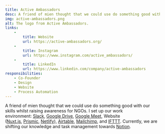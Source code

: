 ```yaml
---
title: Active Ambassadors
desc: A friend of mien thought that we could use do something good with our skills whilst raising awareness for NGOs. I set up our work environment: Slack, Google Drive, Google Meet, Website (Nuxt.js, Prismic, Netlify), Airtable, Mailchimp, and IFTTT. Currently, we are shifting our knowledge and task management towards Notion.
img: active-ambassadors.png
alt: The logo from Active Ambassadors.
links:
    -
        title: Website
        url: https://active-ambassadors.org/
    -
        title: Instagram
        url: https://www.instagram.com/active_ambassadors/
    -
        title: LinkedIn
        url: https://www.linkedin.com/company/active-ambassadors
responsibilities:
    - Co-Founder
    - Design
    - Website
    - Process Automation
---
```


A friend of mien thought that we could use do something good with our skills whilst raising awareness for NGOs. I set up our work environment: [Slack](https://slack.com/intl/en-de/), [Google Drive](https://www.google.com/intl/en_in/drive/), [Google Meet](https://meet.google.com/), Website ([Nuxt.js](https://nuxtjs.org/), [Prismic](https://prismic.io/), [Netlify](https://www.netlify.com/)), [Airtable](https://airtable.com/), [Mailchimp](https://mailchimp.com/), and [IFTTT](https://ifttt.com/). Currently, we are shifting our knowledge and task management towards [Notion](https://www.notion.so/).
